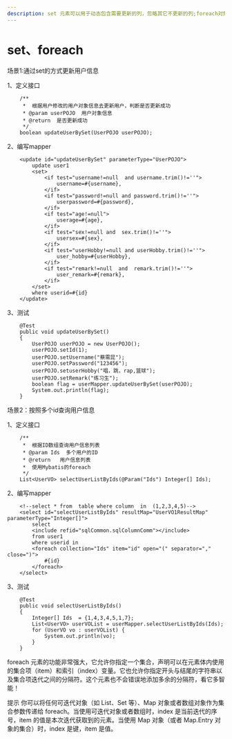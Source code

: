 ```yaml
---
description: set 元素可以用于动态包含需要更新的列，忽略其它不更新的列;foreach对集合进行遍历（尤其是在构建 IN 条件语句的时候）
---
```


# set、foreach

场景1:通过set的方式更新用户信息

1、定义接口

```text
    /**
     *  根据用户修改的用户对象信息去更新用户，判断是否更新成功
     * @param userPOJO  用户对象信息
     * @return  是否更新成功
     */
    boolean updateUserBySet(UserPOJO userPOJO);
```

2、编写mapper

```text
    <update id="updateUserBySet" parameterType="UserPOJO">
        update user1
        <set>
            <if test="username!=null  and username.trim()!=''">
                username=#{username},
            </if>
            <if test="password!=null and password.trim()!=''">
                userpassword=#{password},
            </if>
            <if test="age!=null">
                userage=#{age},
            </if>
            <if test="sex!=null and  sex.trim()!=''">
                usersex=#{sex},
            </if>
            <if test="userHobby!=null and userHobby.trim()!=''">
                user_hobby=#{userHobby},
            </if>
            <if test="remark!=null  and  remark.trim()!=''">
                user_remark=#{remark},
            </if>
        </set>
        where userid=#{id}
    </update>
```

3、测试

```text
    @Test
    public void updateUserBySet()
    {
        UserPOJO userPOJO = new UserPOJO();
        userPOJO.setId(1);
        userPOJO.setUsername("蔡需昆");
        userPOJO.setPassword("123456");
        userPOJO.setuserHobby("唱，跳，rap,篮球");
        userPOJO.setRemark("练习生");
        boolean flag = userMapper.updateUserBySet(userPOJO);
        System.out.println(flag);
    }

```

场景2：按照多个id查询用户信息

1、定义接口

```text
    /**
     *  根据ID数组查询用户信息列表
     * @param Ids  多个用户的ID
     * @return   用户信息列表
     *  使用Mybatis的foreach
     */
    List<UserVO> selectUserListByIds(@Param("Ids") Integer[] Ids);
```

2、编写mapper

```text
    <!--select * from  table where column  in  (1,2,3,4,5)-->
    <select id="selectUserListByIds" resultMap="UserVO1ResultMap" parameterType="Integer[]">
        select
        <include refid="sqlCommon.sqlColumnComm"></include>
        from user1
        where userid in
        <foreach collection="Ids" item="id" open="(" separator="," close=")">
            #{id}
        </foreach>
    </select>

```

3、测试

```text
    @Test
    public void selectUserListByIds()
    {   
        Integer[] Ids  = {1,4,3,4,5,1,7};
        List<UserVO> userVOList = userMapper.selectUserListByIds(Ids);
        for (UserVO vo : userVOList) {
            System.out.println(vo);
        }
    }
```

foreach 元素的功能非常强大，它允许你指定一个集合，声明可以在元素体内使用的集合项（item）和索引（index）变量。它也允许你指定开头与结尾的字符串以及集合项迭代之间的分隔符。这个元素也不会错误地添加多余的分隔符，看它多智能！

提示 你可以将任何可迭代对象（如 List、Set 等）、Map 对象或者数组对象作为集合参数传递给 foreach。当使用可迭代对象或者数组时，index 是当前迭代的序号，item 的值是本次迭代获取到的元素。当使用 Map 对象（或者 Map.Entry 对象的集合）时，index 是键，item 是值。

